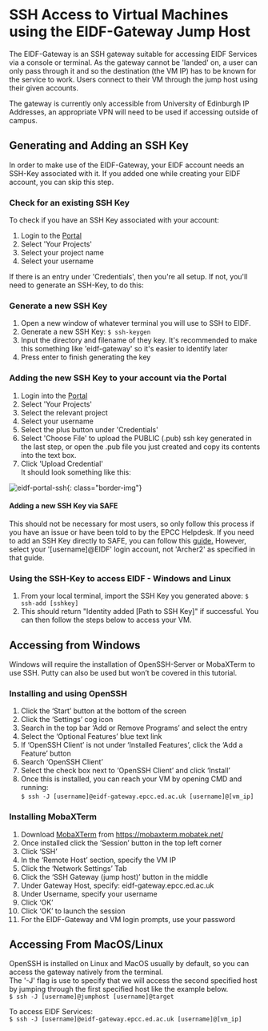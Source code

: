 <style>
.borderimg1 {
  border: 5px solid transparent;
  padding: 5px;
  /*margin: 15px;*/
  border-color: rgba(192, 192, 192, 0.1);
  border-radius: 10px;
}

.bold {
  font-weight: bold;
  color: blue;
}
</style>

# SSH Access to Virtual Machines using the EIDF-Gateway Jump Host
The EIDF-Gateway is an SSH gateway suitable for accessing EIDF Services via a console or terminal. As the gateway cannot be 'landed' on, a user can only pass through it and so the destination (the VM IP) has to be known for the service to work. Users connect to their VM through the jump host using their given accounts.

The gateway is currently only accessible from University of Edinburgh IP Addresses, an appropriate VPN will need to be used if accessing outside of campus.


## Generating and Adding an SSH Key
In order to make use of the EIDF-Gateway, your EIDF account needs an SSH-Key associated with it.
If you added one while creating your EIDF account, you can skip this step.

### Check for an existing SSH Key
To check if you have an SSH Key associated with your account:

1. Login to the [Portal](https://portal.eidf.ac.uk)
2. Select 'Your Projects'
3. Select your project name
4. Select your username

If there is an entry under 'Credentials', then you're all setup.
If not, you'll need to generate an SSH-Key, to do this:

### Generate a new SSH Key
1. Open a new window of whatever terminal you will use to SSH to EIDF.
2. Generate a new SSH Key:
```$ ssh-keygen```
3. Input the directory and filename of they key. It's recommended to make this something like 'eidf-gateway' so it's easier to identify later
4. Press enter to finish generating the key

### Adding the new SSH Key to your account via the Portal
1. Login into the [Portal](https://portal.eidf.ac.uk)
2. Select 'Your Projects'
3. Select the relevant project
4. Select your username
5. Select the plus button under  'Credentials'
6. Select 'Choose File' to upload the PUBLIC (.pub) ssh key generated in the last step, or open the <ssh-key>.pub file you just created and copy its contents into the text box.
7. Click 'Upload Credential'  <br>
It should look something like this:

![eidf-portal-ssh](/eidf-docs/images/access/eidf-portal-ssh.png){: class="border-img"}

#### Adding a new SSH Key via SAFE
This should not be necessary for most users, so only follow this process if you have an issue or have been told to by the EPCC Helpdesk.
If you need to add an SSH Key directly to SAFE, you can follow this [guide.](https://epcced.github.io/safe-docs/safe-for-users/#how-to-add-an-ssh-public-key-to-your-account)
However, select your '[username]@EIDF' login account, not 'Archer2' as specified in that guide.

### Using the SSH-Key to access EIDF - Windows and Linux
1. From your local terminal, import the SSH Key you generated above: ```$ ssh-add [sshkey]```
2. This should return "Identity added [Path to SSH Key]" if successful. You can then follow the steps below to access your VM.


## Accessing from Windows
Windows will require the installation of OpenSSH-Server or MobaXTerm to use SSH. Putty can also be used but won’t be covered in this tutorial.

### Installing and using OpenSSH
1. Click the ‘Start’ button at the bottom of the screen
2. Click the ‘Settings’ cog icon
3. Search in the top bar ‘Add or Remove Programs’ and select the entry
4. Select the ‘Optional Features’ blue text link
5. If ‘OpenSSH Client’ is not under ‘Installed Features’, click the ‘Add a Feature’ button
6. Search ‘OpenSSH Client’
7. Select the check box next to ‘OpenSSH Client’ and click ‘Install’
8. Once this is installed, you can reach your VM by opening CMD and running:<br>
```$ ssh -J [username]@eidf-gateway.epcc.ed.ac.uk [username]@[vm_ip]```

### Installing MobaXTerm
1. Download [MobaXTerm](https://mobaxterm.mobatek.net/) from https://mobaxterm.mobatek.net/
2. Once installed click the ‘Session’ button in the top left corner
3. Click ‘SSH’
4. In the ‘Remote Host’ section, specify the VM IP
5. Click the ‘Network Settings’ Tab
6. Click the ‘SSH Gateway (jump host)’ button in the middle
7. Under Gateway Host, specify: eidf-gateway.epcc.ed.ac.uk
8. Under Username, specify your username
9. Click ‘OK’
10. Click ‘OK’ to launch the session
11. For the EIDF-Gateway and VM login prompts, use your password


## Accessing From MacOS/Linux

OpenSSH is installed on Linux and MacOS usually by default, so you can access the gateway natively from the terminal. <br>
The '-J' flag is use to specify that we will access the second specified host by jumping through the first specified host like the example below.<br>
```$ ssh -J [username]@jumphost [username]@target```

To access EIDF Services:<br>
```$ ssh -J [username]@eidf-gateway.epcc.ed.ac.uk [username]@[vm_ip]```
